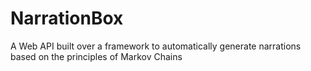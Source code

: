  # NarrationBox
A Web API built over a framework to automatically generate narrations based on the principles of Markov Chains
